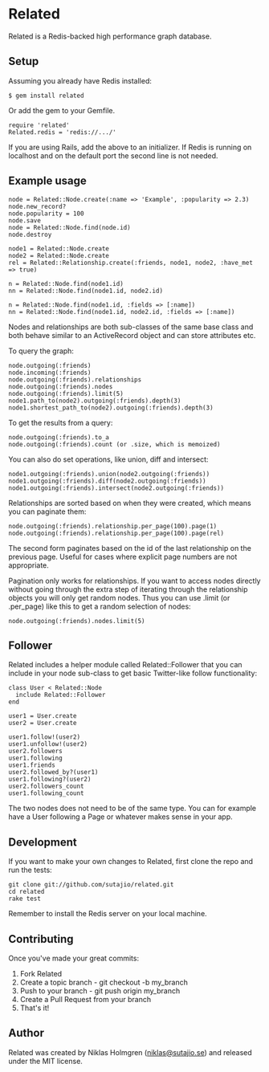 Related
=======

Related is a Redis-backed high performance graph database.

Setup
-----

Assuming you already have Redis installed:

    $ gem install related

Or add the gem to your Gemfile.

    require 'related'
    Related.redis = 'redis://.../'

If you are using Rails, add the above to an initializer. If Redis is running
on localhost and on the default port the second line is not needed.

Example usage
-------------

    node = Related::Node.create(:name => 'Example', :popularity => 2.3)
    node.new_record?
    node.popularity = 100
    node.save
    node = Related::Node.find(node.id)
    node.destroy

    node1 = Related::Node.create
    node2 = Related::Node.create
    rel = Related::Relationship.create(:friends, node1, node2, :have_met => true)

    n = Related::Node.find(node1.id)
    nn = Related::Node.find(node1.id, node2.id)

    n = Related::Node.find(node1.id, :fields => [:name])
    nn = Related::Node.find(node1.id, node2.id, :fields => [:name])

Nodes and relationships are both sub-classes of the same base class and both
behave similar to an ActiveRecord object and can store attributes etc.

To query the graph:

    node.outgoing(:friends)
    node.incoming(:friends)
    node.outgoing(:friends).relationships
    node.outgoing(:friends).nodes
    node.outgoing(:friends).limit(5)
    node1.path_to(node2).outgoing(:friends).depth(3)
    node1.shortest_path_to(node2).outgoing(:friends).depth(3)

To get the results from a query:

    node.outgoing(:friends).to_a
    node.outgoing(:friends).count (or .size, which is memoized)

You can also do set operations, like union, diff and intersect:

    node1.outgoing(:friends).union(node2.outgoing(:friends))
    node1.outgoing(:friends).diff(node2.outgoing(:friends))
    node1.outgoing(:friends).intersect(node2.outgoing(:friends))

Relationships are sorted based on when they were created, which means you can
paginate them:

    node.outgoing(:friends).relationship.per_page(100).page(1)
    node.outgoing(:friends).relationship.per_page(100).page(rel)

The second form paginates based on the id of the last relationship on the
previous page. Useful for cases where explicit page numbers are not
appropriate.

Pagination only works for relationships. If you want to access nodes directly
without going through the extra step of iterating through the relationship
objects you will only get random nodes. Thus you can use .limit (or .per_page)
like this to get a random selection of nodes:

    node.outgoing(:friends).nodes.limit(5)

Follower
--------

Related includes a helper module called Related::Follower that you can include
in your node sub-class to get basic Twitter-like follow functionality:

    class User < Related::Node
      include Related::Follower
    end

    user1 = User.create
    user2 = User.create

    user1.follow!(user2)
    user1.unfollow!(user2)
    user2.followers
    user1.following
    user1.friends
    user2.followed_by?(user1)
    user1.following?(user2)
    user2.followers_count
    user1.following_count

The two nodes does not need to be of the same type. You can for example have
a User following a Page or whatever makes sense in your app.

Development
-----------

If you want to make your own changes to Related, first clone the repo and
run the tests:

    git clone git://github.com/sutajio/related.git
    cd related
    rake test

Remember to install the Redis server on your local machine.

Contributing
------------

Once you've made your great commits:

1. Fork Related
2. Create a topic branch - git checkout -b my_branch
3. Push to your branch - git push origin my_branch
4. Create a Pull Request from your branch
5. That's it!

Author
------

Related was created by Niklas Holmgren (niklas@sutajio.se) and released under
the MIT license.
